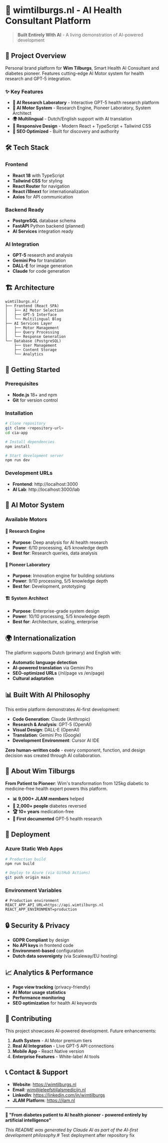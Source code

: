 # 🤖 wimtilburgs.nl - AI Health Consultant Platform

> **Built Entirely With AI** - A living demonstration of AI-powered development

## 🚀 Project Overview

Personal brand platform for **Wim Tilburgs**, Smart Health AI Consultant and diabetes pioneer. Features cutting-edge AI Motor system for health research and GPT-5 integration.

### ✨ Key Features

- **🔬 AI Research Laboratory** - Interactive GPT-5 health research platform
- **🤖 AI Motor System** - Research Engine, Pioneer Laboratory, System Architect
- **🌍 Multilingual** - Dutch/English support with AI translation
- **📱 Responsive Design** - Modern React + TypeScript + Tailwind CSS
- **🎯 SEO Optimized** - Built for discovery and authority

## 🛠 Tech Stack

### Frontend
- **React 18** with TypeScript
- **Tailwind CSS** for styling
- **React Router** for navigation
- **React i18next** for internationalization
- **Axios** for API communication

### Backend Ready
- **PostgreSQL** database schema
- **FastAPI** Python backend (planned)
- **AI Services** integration ready

### AI Integration
- **GPT-5** research and analysis
- **Gemini Pro** for translation
- **DALL-E** for image generation
- **Claude** for code generation

## 🏗 Architecture

```
wimtilburgs.nl/
├── Frontend (React SPA)
│   ├── AI Motor Selection
│   ├── GPT-5 Interface
│   └── Multilingual Blog
├── AI Services Layer
│   ├── Motor Management
│   ├── Query Processing
│   └── Response Generation
└── Database (PostgreSQL)
    ├── User Management
    ├── Content Storage
    └── Analytics
```

## 🚀 Getting Started

### Prerequisites
- **Node.js** 18+ and npm
- **Git** for version control

### Installation
```bash
# Clone repository
git clone <repository-url>
cd cia-app

# Install dependencies
npm install

# Start development server
npm run dev
```

### Development URLs
- **Frontend**: http://localhost:3000
- **AI Lab**: http://localhost:3000/lab

## 🧪 AI Motor System

### Available Motors

#### 🔬 Research Engine
- **Purpose**: Deep analysis for AI health research
- **Power**: 6/10 processing, 4/5 knowledge depth
- **Best for**: Research queries, data analysis

#### 🚀 Pioneer Laboratory  
- **Purpose**: Innovation engine for building solutions
- **Power**: 9/10 processing, 5/5 knowledge depth
- **Best for**: Development, prototyping

#### 🏗️ System Architect
- **Purpose**: Enterprise-grade system design
- **Power**: 10/10 processing, 5/5 knowledge depth
- **Best for**: Architecture, scaling, enterprise

## 🌍 Internationalization

The platform supports Dutch (primary) and English with:
- **Automatic language detection**
- **AI-powered translation** via Gemini Pro
- **SEO-optimized URLs** (/nl/page vs /en/page)
- **Cultural adaptation**

## 📊 Built With AI Philosophy

This entire platform demonstrates AI-first development:
- **Code Generation**: Claude (Anthropic)
- **Research & Analysis**: GPT-5 (OpenAI)
- **Visual Design**: DALL-E (OpenAI)
- **Translation**: Gemini Pro (Google)
- **Development Environment**: Cursor AI IDE

**Zero human-written code** - every component, function, and design decision was created through AI collaboration.

## 🏥 About Wim Tilburgs

**From Patient to Pioneer**: Wim's transformation from 125kg diabetic to medicine-free health expert powers this platform.

- **📊 9,000+ JLAM members** helped
- **💪 2,000+ people** diabetes reversed  
- **🏆 10+ years** medication-free
- **🔬 First documented** GPT-5 health research

## 🚀 Deployment

### Azure Static Web Apps
```bash
# Production build
npm run build

# Deploy to Azure (via GitHub Actions)
git push origin main
```

### Environment Variables
```env
# Production environment
REACT_APP_API_URL=https://api.wimtilburgs.nl
REACT_APP_ENVIRONMENT=production
```

## 🔒 Security & Privacy

- **GDPR Compliant** by design
- **No API keys** in frontend code
- **Environment-based** configuration
- **Dutch data sovereignty** (via Scaleway/EU hosting)

## 📈 Analytics & Performance

- **Page view tracking** (privacy-friendly)
- **AI Motor usage statistics**
- **Performance monitoring**
- **SEO optimization** for health AI keywords

## 🤝 Contributing

This project showcases AI-powered development. Future enhancements:

1. **Auth System** - AI Motor premium tiers
2. **Real AI Integration** - Live GPT-5 API connections
3. **Mobile App** - React Native version
4. **Enterprise Features** - White-label AI tools

## 📞 Contact & Support

- **Website**: https://wimtilburgs.nl
- **Email**: wim@jeleefstijlalsmedicijn.nl  
- **LinkedIn**: https://linkedin.com/in/wimtilburgs
- **JLAM Platform**: https://jlam.nl

---

**🤖 "From diabetes patient to AI health pioneer - powered entirely by artificial intelligence"**

*This README was generated by Claude AI as part of the AI-first development philosophy.*# Test deployment after repository fix
